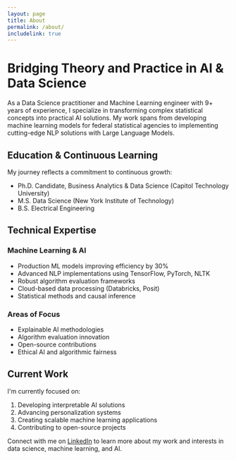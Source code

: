 ```yaml
---
layout: page
title: About
permalink: /about/
includelink: true
---
```


# Bridging Theory and Practice in AI & Data Science

As a Data Science practitioner and Machine Learning engineer with 9+ years of experience, I specialize in transforming complex statistical concepts into practical AI solutions. My work spans from developing machine learning models for federal statistical agencies to implementing cutting-edge NLP solutions with Large Language Models.

## Education & Continuous Learning

My journey reflects a commitment to continuous growth:
- Ph.D. Candidate, Business Analytics & Data Science (Capitol Technology University)
- M.S. Data Science (New York Institute of Technology)
- B.S. Electrical Engineering

## Technical Expertise

### Machine Learning & AI
- Production ML models improving efficiency by 30%
- Advanced NLP implementations using TensorFlow, PyTorch, NLTK
- Robust algorithm evaluation frameworks
- Cloud-based data processing (Databricks, Posit)
- Statistical methods and causal inference

### Areas of Focus
- Explainable AI methodologies
- Algorithm evaluation innovation
- Open-source contributions
- Ethical AI and algorithmic fairness

## Current Work

I'm currently focused on:
1. Developing interpretable AI solutions
2. Advancing personalization systems
3. Creating scalable machine learning applications
4. Contributing to open-source projects

Connect with me on [LinkedIn](https://www.linkedin.com/in/lamarhlyons/) to learn more about my work and interests in data science, machine learning, and AI.

